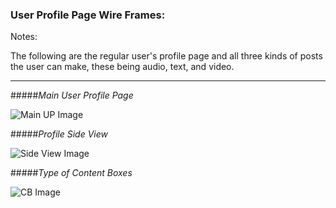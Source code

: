 ### User Profile Page Wire Frames:

Notes:

The following are the regular user's profile page and all three kinds of posts the user can make, these being audio, text, and video.

-----
#####_Main User Profile Page_

![Main UP Image](https://trello-attachments.s3.amazonaws.com/5608cd8b234d3d5cfbb3a87d/630x724/8fdd5ea0226c69914dec7604f4165728/Profile_Page.PNG)

#####_Profile Side View_

![Side View Image](https://trello-attachments.s3.amazonaws.com/5608cd8b234d3d5cfbb3a87d/177x751/7be1efee773b4744f6c718c77cc2791e/Full_side_info_Profile_Page.PNG)

#####_Type of Content Boxes_

![CB Image](https://trello-attachments.s3.amazonaws.com/5608cd8b234d3d5cfbb3a87d/407x685/7adb54899d55b608e1773efa36aa58e7/contentbox_for_posts.PNG)
